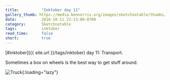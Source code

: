 ```yaml
---
title:          "Inktober day 11"
gallery_thumb: https://media.bennorris.org/images/sketchnotable/thumbs/inktober-day-11.jpg
date:           2016-10-11 22:13:00-0700
category:       Sketchnotable
tags:           inktober
read_time:      false
short:          true
---
```

[#inktober]({{ site.url }}/tags/inktober) day 11: Transport.

Sometimes a box on wheels is the best way to get stuff around.

![Truck](https://media.bennorris.org/images/sketchnotable/inktober-2016/inktober-day-11.jpg){:loading="lazy"}
